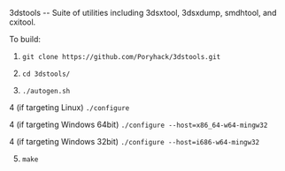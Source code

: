 3dstools -- Suite of utilities including 3dsxtool, 3dsxdump, smdhtool, and cxitool.


To build:

1. `git clone https://github.com/Poryhack/3dstools.git`

2. `cd 3dstools/`

3. `./autogen.sh`

4 (if targeting Linux) `./configure`

4 (if targeting Windows 64bit) `./configure --host=x86_64-w64-mingw32`

4 (if targeting Windows 32bit) `./configure --host=i686-w64-mingw32`

5. `make`
